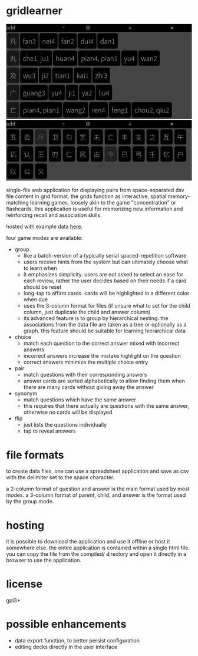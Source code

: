 # gridlearner

![](other/screenshots/1.png?raw=true)
![](other/screenshots/2.png?raw=true)

single-file web application for displaying pairs from space-separated dsv file content in grid format.
the grids function as interactive, spatial memory-matching learning games, loosely akin to the game "concentration" or flashcards.
this application is useful for memorizing new information and reinforcing recall and association skills.

hosted with example data [here](https://sph.mn/other/chinese/gridlearner-cn.html).

four game modes are available:
* group
  * like a batch-version of a typically serial spaced-repetition software
  * users receive hints from the system but can ultimately choose what to learn when
  * it emphasizes simplicity. users are not asked to select an ease for each review, rather the user decides based on their needs if a card should be reset
  * long-tap to affirm cards. cards will be highlighted in a different color when due
  * uses the 3-column format for files (if unsure what to set for the child column, just duplicate the child and answer column)
  * its advanced feature is to group by hierarchical nesting. the associations from the data file are taken as a tree or optionally as a graph. this feature should be suitable for learning hierarchical data
* choice
  * match each question to the correct answer mixed with incorrect answers
  * incorrect answers increase the mistake highlight on the question
  * correct answers minimize the multiple choice entry
* pair
  * match questions with their corresponding answers
  * answer cards are sorted alphabetically to allow finding them when there are many cards without giving away the answer
* synonym
  * match questions which have the same answer
  * this requires that there actually are questions with the same answer, otherwise no cards will be displayed
* flip
  * just lists the questions individually
  * tap to reveal answers

# file formats
to create data files, one can use a spreadsheet application and save as csv with the delimiter set to the space character.

a 2-column format of question and answer is the main format used by most modes.
a 3-column format of parent, child, and answer is the format used by the group mode.

# hosting
it is possible to download the application and use it offline or host it somewhere else.
the entire application is contained within a single html file. you can copy the file from the compiled/ directory and open it directly in a browser to use the application.

# license
gpl3+

# possible enhancements
* data export function, to better persist configuration
* editing decks directly in the user interface